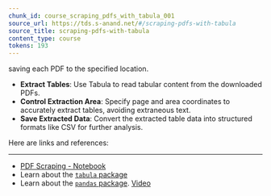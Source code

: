 ```yaml
---
chunk_id: course_scraping_pdfs_with_tabula_001
source_url: https://tds.s-anand.net/#/scraping-pdfs-with-tabula
source_title: scraping-pdfs-with-tabula
content_type: course
tokens: 193
---
```


 saving each PDF to the specified location.
- **Extract Tables**: Use Tabula to read tabular content from the downloaded PDFs.
- **Control Extraction Area**: Specify page and area coordinates to accurately extract tables, avoiding extraneous text.
- **Save Extracted Data**: Convert the extracted table data into structured formats like CSV for further analysis.

Here are links and references:

---

- [PDF Scraping - Notebook](https://colab.research.google.com/drive/102Fv2Ji0J4mvao3mCse52E7Th8bZiuyf)
- Learn about the [`tabula` package](https://tabula-py.readthedocs.io/en/latest/tabula.html)
- Learn about the [`pandas` package](https://pandas.pydata.org/pandas-docs/stable/user_guide/10min.html). [Video](https://youtu.be/vmEHCJofslg)
